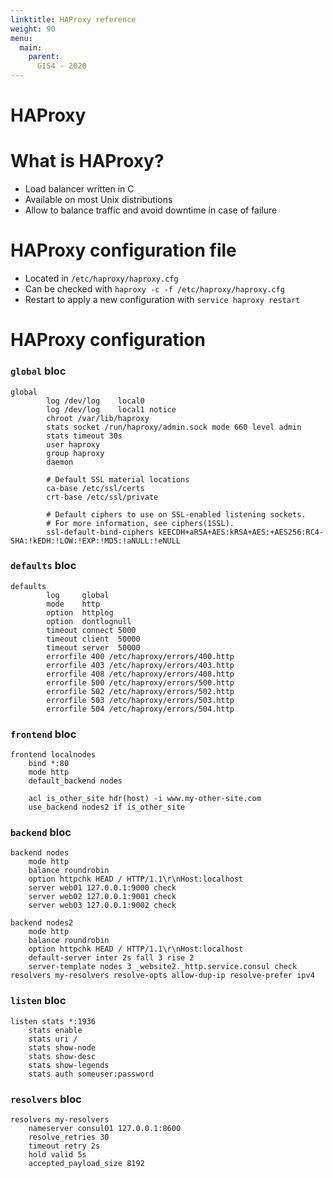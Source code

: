 ```yaml
---
linktitle: HAProxy reference
weight: 90
menu:
  main:
    parent:
      GIS4 - 2020
---
```


# HAProxy

What is HAProxy?
===

* Load balancer written in C
* Available on most Unix distributions
* Allow to balance traffic and avoid downtime in case of failure

HAProxy configuration file
==

* Located in `/etc/haproxy/haproxy.cfg`
* Can be checked with `haproxy -c -f /etc/haproxy/haproxy.cfg`
* Restart to apply a new configuration with `service haproxy restart`

HAProxy configuration
==

### `global` bloc

```
global
        log /dev/log    local0
        log /dev/log    local1 notice
        chroot /var/lib/haproxy
        stats socket /run/haproxy/admin.sock mode 660 level admin
        stats timeout 30s
        user haproxy
        group haproxy
        daemon

        # Default SSL material locations
        ca-base /etc/ssl/certs
        crt-base /etc/ssl/private

        # Default ciphers to use on SSL-enabled listening sockets.
        # For more information, see ciphers(1SSL).
        ssl-default-bind-ciphers kEECDH+aRSA+AES:kRSA+AES:+AES256:RC4-SHA:!kEDH:!LOW:!EXP:!MD5:!aNULL:!eNULL
```

### `defaults` bloc

```
defaults
        log     global
        mode    http
        option  httplog
        option  dontlognull
        timeout connect 5000
        timeout client  50000
        timeout server  50000
        errorfile 400 /etc/haproxy/errors/400.http
        errorfile 403 /etc/haproxy/errors/403.http
        errorfile 408 /etc/haproxy/errors/408.http
        errorfile 500 /etc/haproxy/errors/500.http
        errorfile 502 /etc/haproxy/errors/502.http
        errorfile 503 /etc/haproxy/errors/503.http
        errorfile 504 /etc/haproxy/errors/504.http
```

### `frontend` bloc

```
frontend localnodes
    bind *:80
    mode http
    default_backend nodes

    acl is_other_site hdr(host) -i www.my-other-site.com
    use_backend nodes2 if is_other_site
```

### `backend` bloc

```
backend nodes
    mode http
    balance roundrobin
    option httpchk HEAD / HTTP/1.1\r\nHost:localhost
    server web01 127.0.0.1:9000 check
    server web02 127.0.0.1:9001 check
    server web03 127.0.0.1:9002 check

backend nodes2
    mode http
    balance roundrobin
    option httpchk HEAD / HTTP/1.1\r\nHost:localhost
    default-server inter 2s fall 3 rise 2
    server-template nodes 3 _website2._http.service.consul check resolvers my-resolvers resolve-opts allow-dup-ip resolve-prefer ipv4
```

### `listen` bloc

```
listen stats *:1936
    stats enable
    stats uri /
    stats show-node
    stats show-desc
    stats show-legends
    stats auth someuser:password
```

### `resolvers` bloc

```
resolvers my-resolvers
    nameserver consul01 127.0.0.1:8600
    resolve_retries 30
    timeout retry 2s
    hold valid 5s
    accepted_payload_size 8192
```
